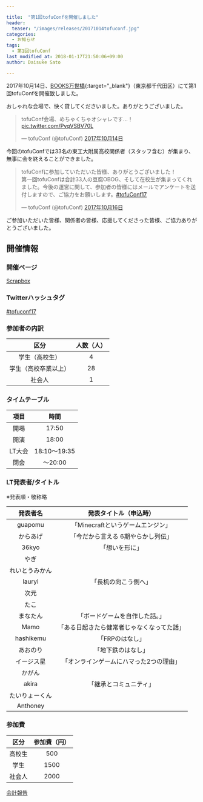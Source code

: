 ```yaml
---

title:  "第1回tofuConfを開催しました"
header:
  teaser: "/images/releases/20171014tofuconf.jpg"
categories: 
  - お知らせ
tags:
  - 第1回tofuConf
last_modified_at: 2018-01-17T21:50:06+09:00
author: Daisuke Sato

---
```


2017年10月14日、[BOOKS万世橋](https://supenavi.com/space/13117/books/access){:target="_blank"}（東京都千代田区）にて第1回tofuConfを開催致しました。

おしゃれな会場で、快く貸してくださいました。ありがとうございました。
<blockquote class="twitter-tweet" data-lang="ja"><p lang="ja" dir="ltr">tofuConf会場、めちゃくちゃオシャレです…！ <a href="https://t.co/PyqVSBV70L">pic.twitter.com/PyqVSBV70L</a></p>&mdash; tofuConf (@tofuConf) <a href="https://twitter.com/tofuConf/status/919118026661797888?ref_src=twsrc%5Etfw">2017年10月14日</a></blockquote>
<script async src="https://platform.twitter.com/widgets.js" charset="utf-8"></script>


今回のtofuConfでは33名の東工大附属高校関係者（スタッフ含む）が集まり、無事に会を終えることができました。
<blockquote class="twitter-tweet" data-lang="ja"><p lang="ja" dir="ltr">tofuConfに参加していただいた皆様、ありがとうございました！<br>第一回tofuConfは合計33人の豆腐OBOG、そして在校生が集まってくれました。今後の運営に関して、参加者の皆様にはメールでアンケートを送付しますので、ご協力をお願いします。<a href="https://twitter.com/hashtag/tofuConf17?src=hash&amp;ref_src=twsrc%5Etfw">#tofuConf17</a></p>&mdash; tofuConf (@tofuConf) <a href="https://twitter.com/tofuConf/status/919826069628129280?ref_src=twsrc%5Etfw">2017年10月16日</a></blockquote>
<script async src="https://platform.twitter.com/widgets.js" charset="utf-8"></script>
ご参加いただいた皆様、関係者の皆様、応援してくださった皆様、ご協力ありがとうございました。

## 開催情報

### 開催ページ

[Scrapbox](https://scrapbox.io/tofuConf/)

### Twitterハッシュタグ

[#tofuconf17](https://twitter.com/hashtag/tofuconf17)

### 参加者の内訳

| 区分 | 人数（人） |
|:----:|:----------:|
| 学生（高校生） | 4 |
| 学生（高校卒業以上） | 28 |
| 社会人 | 1 |

### タイムテーブル

| 項目 | 時間 |
|:----:|:----:|
| 開場 | 17:50 |
| 開演 |18:00 | 
| LT大会 | 18:10～19:35 |
| 閉会 | ～20:00 |

### LT発表者/タイトル

※発表順・敬称略

| 発表者名 | 発表タイトル（申込時） |
|:--------:|:----------------------:|
| guapomu	| 「Minecraftというゲームエンジン」 |
| からあげ | 「今だから言える 6期やらかし列伝」 |
| 36kyo | 「想いを形に」 |
| やぎ | |
| れいとうみかん | |
| lauryl | 「長机の向こう側へ」 |
| 次元 | |
| たこ | |
| まなたん | 「ボードゲームを自作した話。」 |
|	Mamo | 「ある日起きたら健常者じゃなくなってた話」 |
|	hashikemu | 「FRPのはなし」 |
|	あおのり | 「地下鉄のはなし」 |
|	イージス星 | 「オンラインゲームにハマった2つの理由」 |
|	かがん | |
|	akira |	「継承とコミュニティ」 |
|	たいりょーくん | |
|	Anthoney | |

### 参加費

| 区分 | 参加費（円） |
|:----:|:------------:|
| 高校生 | 500 |
| 学生 | 1500 |
| 社会人 | 2000 |

[会計報告](/2018-01-17/financial-report.html)
